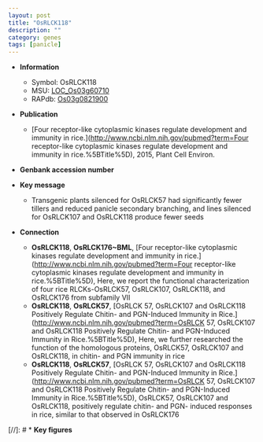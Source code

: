 ```yaml
---
layout: post
title: "OsRLCK118"
description: ""
category: genes
tags: [panicle]
---
```


* **Information**  
    + Symbol: OsRLCK118  
    + MSU: [LOC_Os03g60710](http://rice.plantbiology.msu.edu/cgi-bin/ORF_infopage.cgi?orf=LOC_Os03g60710)  
    + RAPdb: [Os03g0821900](http://rapdb.dna.affrc.go.jp/viewer/gbrowse_details/irgsp1?name=Os03g0821900)  

* **Publication**  
    + [Four receptor-like cytoplasmic kinases regulate development and immunity in rice.](http://www.ncbi.nlm.nih.gov/pubmed?term=Four receptor-like cytoplasmic kinases regulate development and immunity in rice.%5BTitle%5D), 2015, Plant Cell Environ.

* **Genbank accession number**  

* **Key message**  
    + Transgenic plants silenced for OsRLCK57 had significantly fewer tillers and reduced panicle secondary branching, and lines silenced for OsRLCK107 and OsRLCK118 produce fewer seeds

* **Connection**  
    + __OsRLCK118__, __OsRLCK176~BML__, [Four receptor-like cytoplasmic kinases regulate development and immunity in rice.](http://www.ncbi.nlm.nih.gov/pubmed?term=Four receptor-like cytoplasmic kinases regulate development and immunity in rice.%5BTitle%5D), Here, we report the functional characterization of four rice RLCKs-OsRLCK57, OsRLCK107, OsRLCK118, and OsRLCK176 from subfamily VII
    + __OsRLCK118__, __OsRLCK57__, [OsRLCK 57, OsRLCK107 and OsRLCK118 Positively Regulate Chitin- and PGN-Induced Immunity in Rice.](http://www.ncbi.nlm.nih.gov/pubmed?term=OsRLCK 57, OsRLCK107 and OsRLCK118 Positively Regulate Chitin- and PGN-Induced Immunity in Rice.%5BTitle%5D), Here, we further researched the function of the homologous proteins, OsRLCK57, OsRLCK107 and OsRLCK118, in chitin- and PGN immunity in rice
    + __OsRLCK118__, __OsRLCK57__, [OsRLCK 57, OsRLCK107 and OsRLCK118 Positively Regulate Chitin- and PGN-Induced Immunity in Rice.](http://www.ncbi.nlm.nih.gov/pubmed?term=OsRLCK 57, OsRLCK107 and OsRLCK118 Positively Regulate Chitin- and PGN-Induced Immunity in Rice.%5BTitle%5D), OsRLCK57, OsRLCK107 and OsRLCK118, positively regulate chitin- and PGN- induced responses in rice, similar to that observed in OsRLCK176

[//]: # * **Key figures**  


